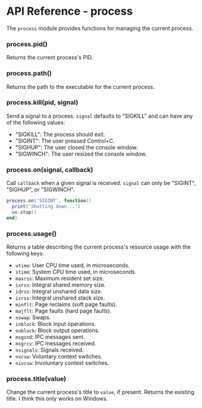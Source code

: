 API Reference - process
=======================

The `process` module provides functions for managing the current process.

### process.pid()

Returns the current process's PID.

### process.path()

Returns the path to the executable for the current process.

### process.kill(pid, signal)

Send a signal to a process. `signal` defaults to "SIGKILL" and can have any of
the following values:

- "SIGKILL": The process should exit.
- "SIGINT": The user pressed Control+C.
- "SIGHUP": The user closed the console window.
- "SIGWINCH": The user resized the console window.

### process.on(signal, callback)

Call `callback` when a given signal is received. `signal` can only be "SIGINT", "SIGHUP", or "SIGWINCH".

```lua
process.on('SIGINT', function()
  print('Shutting down...')
  uv.stop()
end)
```

### process.usage()

Returns a table describing the current process's resource usage with the
following keys:

- `utime`: User CPU time used, in microseconds.
- `stime`: System CPU time used, in microseconds.
- `maxrss`: Maximum resident set size.
- `ixrss`: Integral shared memory size.
- `idrss`: Integral unshared data size.
- `isrss`: Integral unshared stack size.
- `minflt`: Page reclaims (soft page faults).
- `majflt`: Page faults (hard page faults).
- `nswap`: Swaps.
- `inblock`: Block input operations.
- `oublock`: Block output operations.
- `msgsnd`: IPC messages sent.
- `msgrcv`: IPC messages received.
- `nsignals`: Signals received.
- `nvcsw`: Voluntary context switches.
- `nivcsw`: Involuntary context switches.

### process.title(value)

Change the current process's title to `value`, if present. Returns the
existing title. I think this only works on Windows.
